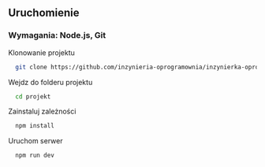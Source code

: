 ## Uruchomienie

### Wymagania: Node.js, Git

Klonowanie projektu

```bash
  git clone https://github.com/inzynieria-oprogramownia/inzynierka-oprogramownia.git
```

Wejdz do folderu projektu

```bash
  cd projekt
```

Zainstaluj zależności

```bash
  npm install
```

Uruchom serwer

```bash
  npm run dev
```
